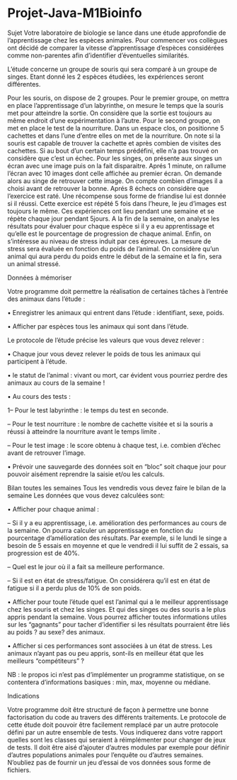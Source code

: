 # Projet-Java-M1Bioinfo

Sujet
Votre laboratoire de biologie se lance dans une étude approfondie de l’apprentissage chez les espèces
animales. Pour commencer vos collègues ont décidé de comparer la vitesse d’apprentissage d’espèces
considérées comme non-parentes afin d’identifier d’éventuelles similarités.

L’étude concerne un groupe de souris qui sera comparé à un groupe de singes. Etant donné les 2 espèces
étudiées, les expériences seront différentes.

Pour les souris, on dispose de 2 groupes. Pour le premier groupe, on mettra en place l’apprentissage d’un
labyrinthe, on mesure le temps que la souris met pour atteindre la sortie. On considère que la sortie est
toujours au même endroit d’une expérimentation à l’autre. Pour le second groupe, on met en place le
test de la nourriture. Dans un espace clos, on positionne 5 cachettes et dans l’une d’entre elles on met
de la nourriture.
On note si la souris est capable de trouver la cachette et après combien de visites des
cachettes.
Si au bout d’un certain temps prédéfini, elle n’a pas trouvé on considère que c’est un échec.
Pour les singes, on présente aux singes un écran avec une image puis on la fait disparaitre. Aprés 1 minute,
on rallume l’écran avec 10 images dont celle affichée au premier écran. On demande alors au singe de
retrouver cette image. On compte combien d’images il a choisi avant de retrouver la bonne. Aprés 8
échecs on considère que l’exercice est raté.
Une récompense sous forme de friandise lui est donnée si il
réussi. Cette exercice est répété 5 fois dans l’heure, le jeu d’images est toujours le même.
Ces expériences ont lieu pendant une semaine et se répète chaque jour pendant 5jours.
A la fin de la semaine, on analyse les résultats pour évaluer pour chaque espèce si il y a eu apprentissage
et qu’elle est le pourcentage de progression de chaque animal. Enfin, on s’intéresse au niveau de stress
induit par ces épreuves. La mesure de stress sera évaluée en fonction du poids de l’animal. On considère
qu’un animal qui aura perdu du poids entre le début de la semaine et la fin, sera un animal stressé.

Données à mémoriser

Votre programme doit permettre la réalisation de certaines tâches à l’entrée des animaux dans l’étude :

• Enregistrer les animaux qui entrent dans l’étude : identifiant, sexe, poids.

• Afficher par espèces tous les animaux qui sont dans l’étude.


Le protocole de l’étude précise les valeurs que vous devez relever :

• Chaque jour vous devez relever le poids de tous les animaux qui participent à l’étude.

• le statut de l’animal : vivant ou mort, car évident vous pourriez perdre des animaux au cours de la
semaine !


• Au cours des tests :

1– Pour le test labyrinthe : le temps du test en seconde.

– Pour le test nourriture : le nombre de cachette visitée et si la souris a réussi à atteindre la
nourriture avant le temps limite .

– Pour le test image : le score obtenu à chaque test, i.e. combien d’échec avant de retrouver
l’image.

• Prévoir une sauvegarde des données soit en “bloc” soit chaque jour pour pouvoir aisément reprendre
la saisie et/ou les calculs.

Bilan toutes les semaines Tous les vendredis vous devez faire le bilan de la semaine
Les données que vous devez calculées sont:

• Afficher pour chaque animal :

– Si il y a eu apprentissage, i.e. amélioration des performances au cours de la semaine. On
pourra calculer un apprentissage en fonction du pourcentage d’amélioration des résultats. Par
exemple, si le lundi le singe a besoin de 5 essais en moyenne et que le vendredi il lui suffit de
2 essais, sa progression est de 40%.

– Quel est le jour où il a fait sa meilleure performance.

– Si il est en état de stress/fatigue. On considérera qu’il est en état de fatigue si il a perdu plus
de 10% de son poids.

• Afficher pour toute l’étude quel est l’animal qui a le meilleur apprentissage chez les souris et chez
les singes. Et qui des singes ou des souris a le plus appris pendant la semaine. Vous pourrez afficher
toutes informations utiles sur les “gagnants” pour tacher d’identifier si les résultats pourraient être
liés au poids ? au sexe? des animaux.

• Afficher si ces performances sont associées à un état de stress. Les animaux n’ayant pas ou peu
appris, sont-ils en meilleur état que les meilleurs “compétiteurs” ?

NB : le propos ici n’est pas d’implémenter un programme statistique, on se contentera d’informations
basiques : min, max, moyenne ou médiane.


Indications


Votre programme doit être structuré de façon à permettre une bonne factorisation du code au travers
des différents traitements.
Le protocole de cette étude doit pouvoir être facilement remplacé par un autre protocole défini par
un autre ensemble de tests. Vous indiquerez dans votre rapport quelles sont les classes qui seraient à
réimplémenter pour changer de jeux de tests.
Il doit être aisé d’ajouter d’autres modules par exemple pour définir d’autres populations animales pour
l’enquête ou d’autres semaines.
N’oubliez pas de fournir un jeu d’essai de vos données sous forme de fichiers.
